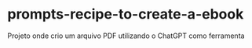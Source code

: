 # prompts-recipe-to-create-a-ebook
Projeto onde crio um arquivo PDF utilizando o ChatGPT como ferramenta
